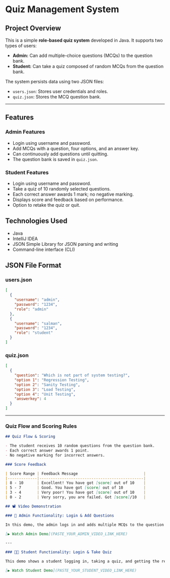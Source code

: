 # Quiz Management System

## Project Overview
This is a simple **role-based quiz system** developed in Java. It supports two types of users:

- **Admin:** Can add multiple-choice questions (MCQs) to the question bank.
- **Student:** Can take a quiz composed of random MCQs from the question bank.

The system persists data using two JSON files:
- `users.json`: Stores user credentials and roles.
- `quiz.json`: Stores the MCQ question bank.

---

## Features

### Admin Features
- Login using username and password.
- Add MCQs with a question, four options, and an answer key.
- Can continuously add questions until quitting.
- The question bank is saved in `quiz.json`.

### Student Features
- Login using username and password.
- Take a quiz of 10 randomly selected questions.
- Each correct answer awards 1 mark; no negative marking.
- Displays score and feedback based on performance.
- Option to retake the quiz or quit.

## Technologies Used
- Java
- IntelliJ IDEA
- JSON Simple Library for JSON parsing and writing
- Command-line interface (CLI)

## JSON File Format

### users.json

```json
[
  {
    "username": "admin",
    "password": "1234",
    "role": "admin"
  },
  {
    "username": "salman",
    "password": "1234",
    "role": "student"
  }
]
```

### quiz.json

```json
[
  {
    "question": "Which is not part of system testing?",
    "option 1": "Regression Testing",
    "option 2": "Sanity Testing",
    "option 3": "Load Testing",
    "option 4": "Unit Testing",
    "answerkey": 4
  }
]
```


---

### **Quiz Flow and Scoring Rules**

```markdown
## Quiz Flow & Scoring

- The student receives 10 random questions from the question bank.
- Each correct answer awards 1 point.
- No negative marking for incorrect answers.

### Score Feedback

| Score Range | Feedback Message                             |
|-------------|----------------------------------------------|
| 8 - 10      | Excellent! You have got [score] out of 10    |
| 5 - 7       | Good. You have got [score] out of 10         |
| 3 - 4       | Very poor! You have got [score] out of 10    |
| 0 - 2       | Very sorry, you are failed. Got [score]/10   |

## 📽️ Video Demonstration

### 🔐 Admin Functionality: Login & Add Questions

In this demo, the admin logs in and adds multiple MCQs to the question bank.

[▶️ Watch Admin Demo](PASTE_YOUR_ADMIN_VIDEO_LINK_HERE)

---

### 🧑‍🎓 Student Functionality: Login & Take Quiz

This demo shows a student logging in, taking a quiz, and getting the result based on performance.

[▶️ Watch Student Demo](PASTE_YOUR_STUDENT_VIDEO_LINK_HERE)


